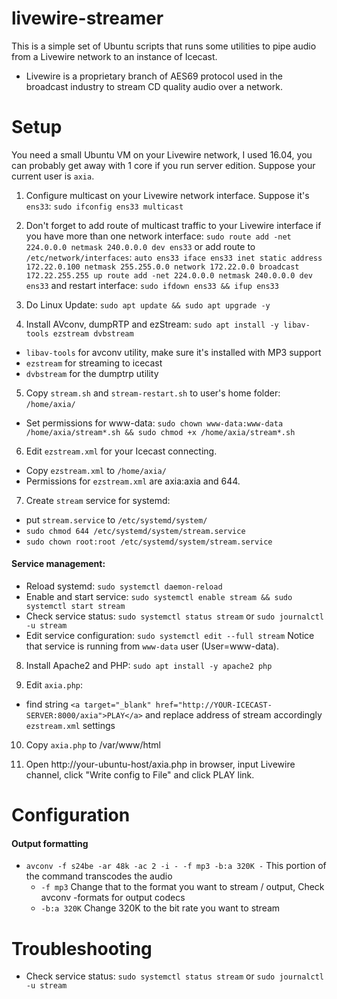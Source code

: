 livewire-streamer
=================
This is a simple set of Ubuntu scripts that runs some utilities to pipe audio from a Livewire network 
to an instance of Icecast.

* Livewire is a proprietary branch of AES69 protocol used in the broadcast industry to stream CD quality audio over a network.


Setup
=====
You need a small Ubuntu VM on your Livewire network, I used 16.04, you can probably get away with 1 core if you run server edition. Suppose your current user is `axia`.

1. Configure multicast on your Livewire network interface. Suppose it's `ens33`:
`sudo ifconfig ens33 multicast`

2. Don't forget to add route of multicast traffic to your Livewire interface if you have more than one network interface:
`sudo route add -net 224.0.0.0 netmask 240.0.0.0 dev ens33` or add route to `/etc/network/interfaces`:
`auto ens33
iface ens33 inet static
        address 172.22.0.100
        netmask 255.255.0.0
        network 172.22.0.0
        broadcast 172.22.255.255
        up route add -net 224.0.0.0 netmask 240.0.0.0 dev ens33`
and restart interface: `sudo ifdown ens33 && ifup ens33`

3. Do Linux Update: `sudo apt update && sudo apt upgrade -y`

4. Install AVconv, dumpRTP and ezStream: `sudo apt install -y libav-tools ezstream dvbstream`
- `libav-tools` for avconv utility, make sure it's installed with MP3 support
- `ezstream` for streaming to icecast
- `dvbstream` for the dumptrp utility

5. Copy `stream.sh` and `stream-restart.sh` to user's home folder: `/home/axia/`
- Set permissions for www-data: `sudo chown www-data:www-data /home/axia/stream*.sh && sudo chmod +x /home/axia/stream*.sh`

6. Edit `ezstream.xml` for your Icecast connecting.
- Copy `ezstream.xml` to `/home/axia/`
- Permissions for `ezstream.xml` are axia:axia and 644.

7. Create `stream` service for systemd:
- put `stream.service` to `/etc/systemd/system/`
- `sudo chmod 644 /etc/systemd/system/stream.service`
- `sudo chown root:root /etc/systemd/system/stream.service`

#### Service management:
- Reload systemd: `sudo systemctl daemon-reload`
- Enable and start service: `sudo systemctl enable stream && sudo systemctl start stream`
- Check service status: `sudo systemctl status stream` or `sudo journalctl -u stream`
- Edit service configuration: `sudo systemctl edit --full stream`
Notice that service is running from `www-data` user (User=www-data).

8. Install Apache2 and PHP: `sudo apt install -y apache2 php`

9. Edit `axia.php`:
- find string `<a target="_blank" href="http://YOUR-ICECAST-SERVER:8000/axia">PLAY</a>` and replace address of stream accordingly `ezstream.xml` settings

10. Copy `axia.php` to /var/www/html

11. Open http://your-ubuntu-host/axia.php in browser, input Livewire channel, click "Write config to File" and click PLAY link.

Configuration
=============
#### Output formatting
* `avconv -f s24be -ar 48k -ac 2 -i - -f mp3 -b:a 320K -` This portion of the command transcodes the audio 
  * `-f mp3` Change that to the format you want to stream / output, Check avconv -formats for output codecs
  * `-b:a 320K` Change 320K to the bit rate you want to stream

Troubleshooting
===============
- Check service status: `sudo systemctl status stream` or `sudo journalctl -u stream`
